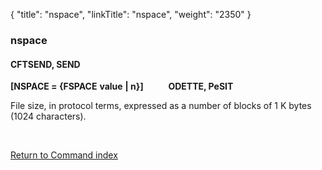 {
    "title": "nspace",
    "linkTitle": "nspace",
    "weight": "2350"
}<span id="nspace"></span>

### nspace

#### CFTSEND, SEND

**[NSPACE = {FSPACE**
**value**
**&#124; n}]            ODETTE,
PeSIT**

File size, in protocol terms, expressed as a number of blocks of 1 K
bytes (1024 characters).

 

[Return to Command index](../../)
